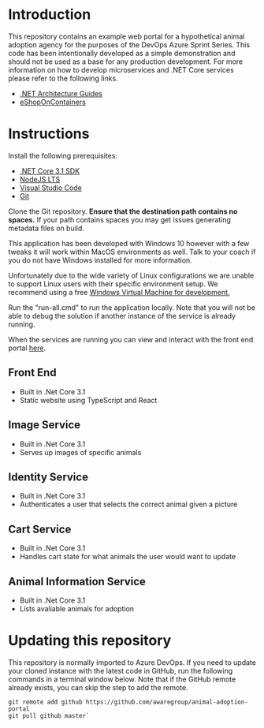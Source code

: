 # Introduction
This repository contains an example web portal for a hypothetical animal adoption agency for the purposes of the DevOps Azure Sprint Series. This code has been intentionally developed as a simple demonstration and should not be used as a base for any production development. For more information on how to develop microservices and .NET Core services please refer to the following links.

- [.NET Architecture Guides](https://dotnet.microsoft.com/learn/dotnet/architecture-guides)
- [eShopOnContainers](https://github.com/dotnet-architecture/eShopOnContainers)


# Instructions

Install the following prerequisites:
- [.NET Core 3.1 SDK](https://dotnet.microsoft.com/download/dotnet-core/3.1)
- [NodeJS LTS](https://nodejs.org/en/download/)
- [Visual Studio Code](https://visualstudio.microsoft.com/downloads/)
- [Git](https://git-scm.com/download/win)

Clone the Git repository. **Ensure that the destination path contains no spaces.** If your path contains spaces you may get issues generating metadata files on build.

This application has been developed with Windows 10 however with a few tweaks it will work within MacOS environments as well. Talk to your coach if you do not have Windows installed for more information.

Unfortunately due to the wide variety of Linux configurations we are unable to support Linux users with their specific environment setup. We recommend using a free [Windows Virtual Machine for development.](https://developer.microsoft.com/en-us/windows/downloads/virtual-machines/)

Run the "run-all.cmd" to run the application locally. Note that you will not be able to debug the solution if another instance of the service is already running.

When the services are running you can view and interact with the front end portal [here](https://localhost:9001).

## Front End
- Built in .Net Core 3.1
- Static website using TypeScript and React

## Image Service
- Built in .Net Core 3.1
- Serves up images of specific animals

## Identity Service
- Built in .Net Core 3.1
- Authenticates a user that selects the correct animal given a picture

## Cart Service
- Built in .Net Core 3.1
- Handles cart state for what animals the user would want to update

## Animal Information Service
- Built in .Net Core 3.1
- Lists avaliable animals for adoption


# Updating this repository
This repository is normally imported to Azure DevOps. If you need to update your cloned instance with the latest code in GitHub, run the following commands in a terminal window below. Note that if the GitHub remote already exists, you can skip the step to add the remote.

```batch 
git remote add github https://github.com/awaregroup/animal-adoption-portal
git pull github master`
```


